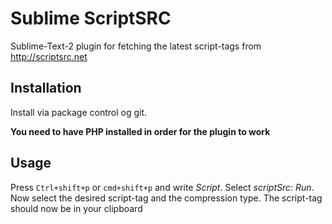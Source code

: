 <h1>Sublime ScriptSRC</h1>
<p>Sublime-Text-2 plugin for fetching the latest script-tags from <a href="http://scriptsrc.net">http://scriptsrc.net</a></p>

<h2>Installation</h2>
<p>Install via package control og git.</p>
<b>You need to have PHP installed in order for the plugin to work</b>

<h2>Usage</h2>
<p>Press <code>Ctrl+shift+p</code> or <code>cmd+shift+p</code> and write <i>Script</i>.
Select <i>scriptSrc: Run</i>. Now select the desired script-tag and the compression type. The script-tag should now be in your clipboard